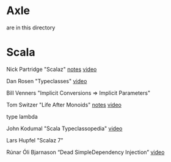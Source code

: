 
Axle
====

are in this directory

Scala
=====

Nick Partridge "Scalaz" [notes](NickPartridgeScalaz) [video](http://vimeo.com/10482466)

Dan Rosen "Typeclasses" [video](http://www.youtube.com/watch?v=sVMES4RZF-8)

Bill Venners "Implicit Conversions => Implicit Parameters"

Tom Switzer "Life After Monoids" [notes](notes/TomSwitzerLifeAfterMonoids.sc) [video](http://www.youtube.com/watch?v=xO9AoZNSOH4)

type lambda

John Kodumal "Scala Typeclassopedia" [video](http://www.youtube.com/watch?v=IMGCDph1fNY)

Lars Hupfel "Scalaz 7"

Rúnar Óli Bjarnason “Dead SimpleDependency Injection” [video](http://www.youtube.com/watch?v=ZasXwtTRkio)
